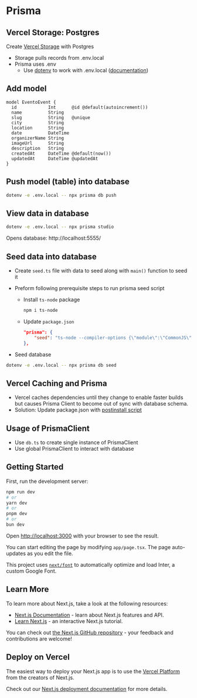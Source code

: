 # Prisma

## Vercel Storage: Postgres

Create [Vercel Storage](https://www.prisma.io/docs/orm/more/development-environment/environment-variables/managing-env-files-and-setting-variables#manage-env-files-manually) with Postgres

- Storage pulls records from .env.local
- Prisma uses .env
  - Use [dotenv](https://www.npmjs.com/package/dotenv-cli) to work with .env.local ([documentation](https://www.prisma.io/docs/orm/more/development-environment/environment-variables/managing-env-files-and-setting-variables#manage-env-files-manually))

## Add model

```prisma
model EventoEvent {
  id            Int      @id @default(autoincrement())
  name          String
  slug          String   @unique
  city          String
  location      String
  date          DateTime
  organizerName String
  imageUrl      String
  description   String
  createdAt     DateTime @default(now())
  updatedAt     DateTime @updatedAt
}
```

## Push model (table) into database

```sh
dotenv -e .env.local -- npx prisma db push
```

## View data in database

```sh
dotenv -e .env.local -- npx prisma studio
```

Opens database: http://localhost:5555/

## Seed data into database

- Create `seed.ts` file with data to seed along with `main()` function to seed it
- Preform following prerequisite steps to run prisma seed script

  - Install `ts-node` package

    ```sh
    npm i ts-node
    ```

  - Update `package.json`

    ```json
    "prisma": {
        "seed": "ts-node --compiler-options {\"module\":\"CommonJS\"} prisma/seed.ts"
    },
    ```

- Seed database

```sh
dotenv -e .env.local -- npx prisma db seed
```

## Vercel Caching and Prisma

- Vercel caches dependencies until they change to enable faster builds but causes Prisma Client to become out of sync with database schema.
- Solution: Update package.json with [postinstall script](https://www.prisma.io/docs/orm/more/help-and-troubleshooting/help-articles/vercel-caching-issue)

## Usage of PrismaClient

- Use `db.ts` to create single instance of PrismaClient
- Use global PrismaClient to interact with database

## Getting Started

First, run the development server:

```bash
npm run dev
# or
yarn dev
# or
pnpm dev
# or
bun dev
```

Open [http://localhost:3000](http://localhost:3000) with your browser to see the result.

You can start editing the page by modifying `app/page.tsx`. The page auto-updates as you edit the file.

This project uses [`next/font`](https://nextjs.org/docs/basic-features/font-optimization) to automatically optimize and load Inter, a custom Google Font.

## Learn More

To learn more about Next.js, take a look at the following resources:

- [Next.js Documentation](https://nextjs.org/docs) - learn about Next.js features and API.
- [Learn Next.js](https://nextjs.org/learn) - an interactive Next.js tutorial.

You can check out [the Next.js GitHub repository](https://github.com/vercel/next.js/) - your feedback and contributions are welcome!

## Deploy on Vercel

The easiest way to deploy your Next.js app is to use the [Vercel Platform](https://vercel.com/new?utm_medium=default-template&filter=next.js&utm_source=create-next-app&utm_campaign=create-next-app-readme) from the creators of Next.js.

Check out our [Next.js deployment documentation](https://nextjs.org/docs/deployment) for more details.
